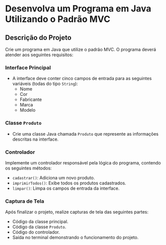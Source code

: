 # Desenvolva um Programa em Java Utilizando o Padrão MVC

## Descrição do Projeto

Crie um programa em Java que utilize o padrão MVC. O programa deverá atender aos seguintes requisitos:

### Interface Principal

- A interface deve conter cinco campos de entrada para as seguintes variáveis (todas do tipo `String`):
  - Nome
  - Cor
  - Fabricante
  - Marca
  - Modelo

### Classe `Produto`

- Crie uma classe Java chamada `Produto` que represente as informações descritas na interface.

### Controlador

Implemente um controlador responsável pela lógica do programa, contendo os seguintes métodos:

- `cadastrar()`: Adiciona um novo produto.
- `imprimirTodos()`: Exibe todos os produtos cadastrados.
- `limpar()`: Limpa os campos de entrada da interface.

### Captura de Tela

Após finalizar o projeto, realize capturas de tela das seguintes partes:

- Código da classe principal.
- Código da classe `Produto`.
- Código do controlador.
- Saída no terminal demonstrando o funcionamento do projeto.
